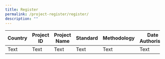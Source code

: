 ```yaml
---
title: Register
permalink: /project-register/register/
description: ""
---
```

| Country | Project ID | Project Name | Standard | Methodology | Date of Authorisation | Crediting Period | Relevant Files |
| -------- | -------- | -------- |  -------- | -------- | -------- | -------- | -------- |
| Text     | Text     | Text     | Text     | Text     | Text     | Text     | Text     |